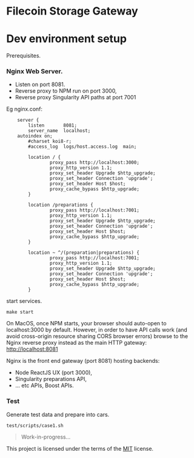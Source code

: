 # Filecoin Storage Gateway


# Dev environment setup

Prerequisites.

### Nginx Web Server.
* Listen on port 8081. 
* Reverse proxy to NPM run on port 3000, 
* Reverse proxy Singularity API paths at port 7001

Eg nginx.conf:
```
    server {
        listen       8081;
        server_name  localhost;
	autoindex on;
        #charset koi8-r;
        #access_log  logs/host.access.log  main;

        location / {
                proxy_pass http://localhost:3000;
                proxy_http_version 1.1;
                proxy_set_header Upgrade $http_upgrade;
                proxy_set_header Connection 'upgrade';
                proxy_set_header Host $host;
                proxy_cache_bypass $http_upgrade;
        }

        location /preparations {
                proxy_pass http://localhost:7001;
                proxy_http_version 1.1;
                proxy_set_header Upgrade $http_upgrade;
                proxy_set_header Connection 'upgrade';
                proxy_set_header Host $host;
                proxy_cache_bypass $http_upgrade;
        }

        location ~ ^/(preparation|preparations) {
                proxy_pass http://localhost:7001;
                proxy_http_version 1.1;
                proxy_set_header Upgrade $http_upgrade;
                proxy_set_header Connection 'upgrade';
                proxy_set_header Host $host;
                proxy_cache_bypass $http_upgrade;
        }
```

start services.

```
make start
```

On MacOS, once NPM starts, your browser should auto-open to localhost:3000 by default. 
However, in order to have API calls work (and avoid cross-origin resource sharing CORS browser errors) browse to the Nginx reverse proxy instead as the main HTTP gateway: [http://localhost:8081](http://localhost:8081)

Nginx is the front end gateway (port 8081) hosting backends: 
* Node ReactJS UX (port 3000), 
* Singularity preparations API,
* ... etc APIs, Boost APIs. 

### Test

Generate test data and prepare into cars.
```
test/scripts/case1.sh
```

> Work-in-progress...


This project is licensed under the terms of the [MIT](./LICENSE) license.


